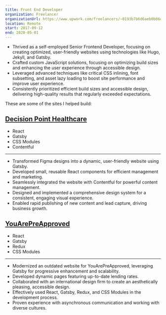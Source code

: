```yaml
---
title: Front End Developer
organization: Freelancer
organizationUrl: https://www.upwork.com/freelancers/~0193b7b6d6aeb0b86d
location: Remote
start: 2017-09-12
end: 2020-05-01
---
```


- Thrived as a self-employed Senior Frontend Developer, focusing on creating optimized, user-friendly websites using technologies like Hugo, Jekyll, and Gatsby.
- Crafted custom JavaScript solutions, focusing on optimizing build sizes and enhancing the user experience through accessible design.
- Leveraged advanced techniques like critical CSS inlining, font subsetting, and asset lazy loading to boost site performance and improve user experience.
- Consistently prioritized efficient build sizes and accessible design, delivering high-quality results that regularly exceeded expectations.

These are some of the sites I helped build:

## [Decision Point Healthcare](https://decisionpointhealth.com)

- React
- Gatsby
- CSS Modules
- Contentful

---

- Transformed Figma designs into a dynamic, user-friendly website using Gatsby.
- Developed small, reusable React components for efficient management and marketing.
- Seamlessly integrated the website with Contentful for powerful content management.
- Designed and implemented a comprehensive design system for a consistent, engaging visual experience.
- Enabled rapid publishing of new content and lead capture, driving business growth.

## [YouArePreApproved](https://www.youarepreapproved.com)

- React
- Gatsby
- Redux
- CSS Modules

---

- Modernized an outdated website for YouArePreApproved, leveraging Gatsby for progressive enhancement and scalability.
- Developed dynamic pages featuring up-to-date lending rates.
- Collaborated with an international design firm to create an aesthetically pleasing, accessible design.
- Effectively used React, Gatsby, Redux, and CSS Modules in the development process.
- Proven experience with asynchronous communication and working with diverse cultures.
